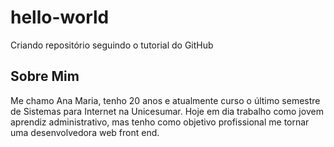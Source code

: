 # hello-world
Criando repositório seguindo o tutorial do GitHub

## Sobre Mim
Me chamo Ana Maria, tenho 20 anos e atualmente curso o último semestre de Sistemas para Internet na Unicesumar. Hoje em dia trabalho como jovem aprendiz administrativo, mas tenho como objetivo profissional me tornar uma desenvolvedora web front end.
